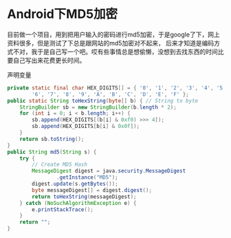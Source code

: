 # Android下MD5加密

目前做一个项目，用到把用户输入的密码进行md5加密，于是google了下，网上资料很多，但是测试了下总是跟网站的md5加密对不起来， 后来才知道是编码方式不对，我于是自己写一个吧。哎有些事情总是想偷懒，没想到去找东西的时间比要自己写出来花费更长时间。

声明变量

```java
private static final char HEX_DIGITS[] = { '0', '1', '2', '3', '4', '5',
		'6', '7', '8', '9', 'A', 'B', 'C', 'D', 'E', 'F' };
public static String toHexString(byte[] b) { // String to byte
	StringBuilder sb = new StringBuilder(b.length * 2);
	for (int i = 0; i < b.length; i++) {
		sb.append(HEX_DIGITS[(b[i] & 0xf0) >>> 4]);
		sb.append(HEX_DIGITS[b[i] & 0x0f]);
	}
	return sb.toString();
}
public String md5(String s) {
	try {
		// Create MD5 Hash
		MessageDigest digest = java.security.MessageDigest
				.getInstance("MD5");
		digest.update(s.getBytes());
		byte messageDigest[] = digest.digest();
		return toHexString(messageDigest);
	} catch (NoSuchAlgorithmException e) {
		e.printStackTrace();
	}
	return "";
}
```